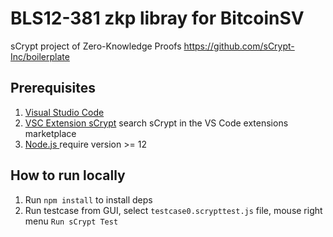 # BLS12-381 zkp libray for BitcoinSV
sCrypt project of Zero-Knowledge Proofs
https://github.com/sCrypt-Inc/boilerplate

## Prerequisites
1. [Visual Studio Code](https://code.visualstudio.com/download)
2. [VSC Extension sCrypt](https://scrypt-ide.readthedocs.io/en/latest/index.html) search sCrypt in the VS Code extensions marketplace
3. [Node.js ](https://nodejs.org/en/download/) require version >= 12

## How to run locally
1. Run `npm install` to install deps
2. Run testcase from GUI, select `testcase0.scrypttest.js` file, mouse right menu `Run sCrypt Test`


